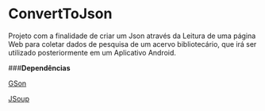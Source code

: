 # ConvertToJson

Projeto com a finalidade de criar um Json através da Leitura de uma página Web para coletar dados de pesquisa de um acervo bibliotecário, que irá ser utilizado posteriormente em um Aplicativo Android.

###**Dependências**

[GSon](https://github.com/google/gson)

[JSoup](http://jsoup.org/)